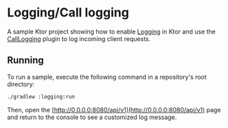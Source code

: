 # Logging/Call logging

A sample Ktor project showing how to enable [Logging](https://ktor.io/docs/logging.html) in Ktor and use the [CallLogging](https://ktor.io/docs/call-logging.html) plugin to log incoming client requests.

## Running

To run a sample, execute the following command in a repository's root directory:
```bash
./gradlew :logging:run
```
Then, open the [http://0.0.0.0:8080/api/v1](http://0.0.0.0:8080/api/v1) page and return to the console to see a customized log message.
